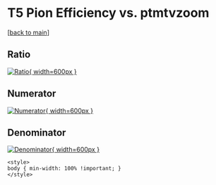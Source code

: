 # T5 Pion Efficiency vs. ptmtvzoom

[[back to main](./)]



## Ratio

[![Ratio](../mtv/var/T5_211_eff_ptmtvzoom.png){ width=600px }](../mtv/var/T5_211_eff_ptmtvzoom.pdf)

## Numerator

[![Numerator](../mtv/num/T5_211_eff_ptmtvzoom_num.png){ width=600px }](../mtv/num/T5_211_eff_ptmtvzoom_num.pdf)

## Denominator

[![Denominator](../mtv/den/T5_211_eff_ptmtvzoom_den.png){ width=600px }](../mtv/den/T5_211_eff_ptmtvzoom_den.pdf)


``` {=html}
<style>
body { min-width: 100% !important; }
</style>
```
